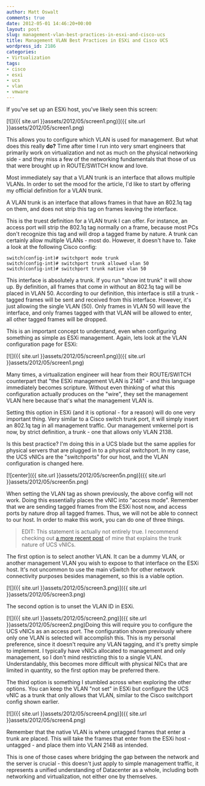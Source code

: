 ```yaml
---
author: Matt Oswalt
comments: true
date: 2012-05-01 14:46:20+00:00
layout: post
slug: management-vlan-best-practices-in-esxi-and-cisco-ucs
title: Management VLAN Best Practices in ESXi and Cisco UCS
wordpress_id: 2186
categories:
- Virtualization
tags:
- cisco
- esxi
- ucs
- vlan
- vmware
---
```


If you've set up an ESXi host, you've likely seen this screen:

[![]({{ site.url }}assets/2012/05/screen1.png)]({{ site.url }}assets/2012/05/screen1.png)

This allows you to configure which VLAN is used for management. But what does this really **do?** Time after time I run into very smart engineers that primarily work on virtualization and not as much on the physical networking side - and they miss a few of the networking fundamentals that those of us that were brought up in ROUTE/SWITCH know and love.

Most immediately say that a VLAN trunk is an interface that allows multiple VLANs. In order to set the mood for the article, I'd like to start by offering my official definition for a VLAN trunk.

A VLAN trunk is an interface that allows frames in that have an 802.1q tag on them, and does not strip this tag on frames leaving the interface.

This is the truest definition for a VLAN trunk I can offer. For instance, an access port will strip the 802.1q tag normally on a frame, because most PCs don't recognize this tag and will drop a tagged frame by nature. A trunk can certainly allow multiple VLANs - most do. However, it doesn't have to. Take a look at the following Cisco config:
    
    switch(config-int)# switchport mode trunk
    switch(config-int)# switchport trunk allowed vlan 50
    switch(config-int)# switchport trunk native vlan 50

This interface is absolutely a trunk. If you run "show int trunk" it will show up. By definition, all frames that come in without an 802.1q tag will be placed in VLAN 50. According to our definition, this interface is still a trunk - tagged frames will be sent and received from this interface. However, it's just allowing the single VLAN (50). Only frames in VLAN 50 will leave the interface, and only frames tagged with that VLAN will be allowed to enter, all other tagged frames will be dropped.

This is an important concept to understand, even when configuring something as simple as ESXi management. Again, lets look at the VLAN configuration page for ESXi:

[![]({{ site.url }}assets/2012/05/screen1.png)]({{ site.url }}assets/2012/05/screen1.png)

Many times, a virtualization engineer will hear from their ROUTE/SWITCH counterpart that "the ESXi management VLAN is 2148" - and this language immediately becomes scripture. Without even thinking of what this configuration actually produces on the "wire", they set the management VLAN here because that's what the management VLAN is.

Setting this option in ESXi (and it is optional - for a reason) will do one very important thing. Very similar to a Cisco switch trunk port, it will simply insert an 802.1q tag in all management traffic. Our management vmkernel port is now, by strict definition, a trunk - one that allows only VLAN 2138.

Is this best practice? I'm doing this in a UCS blade but the same applies for physical servers that are plugged in to a physical switchport. In my case, the UCS vNICs are the "switchports" for our host, and the VLAN configuration is changed here.

[![center]({{ site.url }}assets/2012/05/screen5n.png)]({{ site.url }}assets/2012/05/screen5n.png)

When setting the VLAN tag as shown previously, the above config will not work. Doing this essentially places the vNIC into "access mode". Remember that we are sending tagged frames from the ESXi host now, and access ports by nature drop all tagged frames. Thus, we will not be able to connect to our host. In order to make this work, you can do one of three things.

> EDIT: This statement is actually not entirely true. I recommend checking out [a more recent post](http://keepingitclassless.net/2013/07/cisco-ucs-vnic-switchport-mode/) of mine that explains the trunk nature of UCS vNICs.

The first option is to select another VLAN. It can be a dummy VLAN, or another management VLAN you wish to expose to that interface on the ESXi host. It's not uncommon to use the main vSwitch for other network connectivity purposes besides management, so this is a viable option.

[![]({{ site.url }}assets/2012/05/screen3.png)]({{ site.url }}assets/2012/05/screen3.png)

The second option is to unset the VLAN ID in ESXi.

[![]({{ site.url }}assets/2012/05/screen2.png)]({{ site.url }}assets/2012/05/screen2.png)Doing this will require you to configure the UCS vNICs as an access port. The configuration shown previously where only one VLAN is selected will accomplish this. This is my personal preference, since it doesn't require any VLAN tagging, and it's pretty simple to implement. I typically have vNICs allocated to management and only management, so I don't mind restricting this to a single VLAN. Understandably, this becomes more difficult with physical NICs that are limited in quantity, so the first option may be preferred there.

The third option is something I stumbled across when exploring the other options. You can keep the VLAN "not set" in ESXi but configure the UCS vNIC as a trunk that only allows that VLAN, similar to the Cisco switchport config shown earlier.

[![]({{ site.url }}assets/2012/05/screen4.png)]({{ site.url }}assets/2012/05/screen4.png)

Remember that the native VLAN is where untagged frames that enter a trunk are placed. This will take the frames that enter from the ESXi host - untagged - and place them into VLAN 2148 as intended.

This is one of those cases where bridging the gap between the network and the server is crucial - this doesn't just apply to simple management traffic, it represents a unified understanding of Datacenter as a whole, including both networking and virtualization, not either one by themselves.
